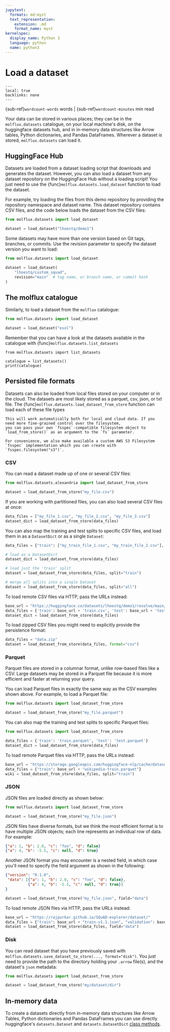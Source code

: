 ```yaml
---
jupytext:
  formats: md:myst
  text_representation:
    extension: .md
    format_name: myst
kernelspec:
  display_name: Python 3
  language: python
  name: python3
---
```


# Load a dataset

```{contents} On this page
---
local: true
backlinks: none
---
```

{sub-ref}`wordcount-words` words | {sub-ref}`wordcount-minutes` min read


Your data can be stored in various places; they can be in the `molflux.datasets` catalogue, on your local machine's disk,
on the huggingface datasets hub, and in in-memory data structures like Arrow tables, Python dictionaries, and Pandas
DataFrames. Wherever a dataset is stored, ``molflux.datasets`` can load it.

## HuggingFace Hub

Datasets are loaded from a dataset loading script that downloads and generates the dataset. However, you can also load a
dataset from any dataset repository on the HuggingFace Hub without a loading script!
You just need to use the {func}`molflux.datasets.load_dataset` function to load the dataset.

For example, try loading the files from this demo repository by providing the repository namespace and dataset name. This
dataset repository contains CSV files, and the code below loads the dataset from the CSV files:

```python
from molflux.datasets import load_dataset

dataset = load_dataset("lhoestq/demo1")
```

Some datasets may have more than one version based on Git tags, branches, or commits. Use the revision parameter to
specify the dataset version you want to load:

```python
from molflux.datasets import load_dataset

dataset = load_dataset(
    "lhoestq/custom_squad",
    revision="main"  # tag name, or branch name, or commit hash
)
```

## The molflux catalogue

Similarly, to load a dataset from the ``molflux`` catalogue:

```python
from molflux.datasets import load_dataset

dataset = load_dataset("esol")
```

Remember that you can have a look at the datasets available in the catalogue with {func}`molflux.datasets.list_datasets`

```{code-cell} ipython3
from molflux.datasets import list_datasets

catalogue = list_datasets()
print(catalogue)
```

## Persisted file formats

Datasets can also be loaded from local files stored on your computer or in the cloud. The datasets are most likely
stored as a parquet, csv, json, or txt file. The {func}`molflux.datasets.load_dataset_from_store` function can load each
of these file types

```{hint}
This will work automatically both for local and cloud data. If you need more fine-grained control over the filesystem,
you can pass your own `fsspec`-compatible filesystem object to `load_from_store()` as an argument to the `fs` parameter.

For convenience, we also make available a custom AWS S3 Filesystem `fsspec` implementation which you can create with
`fsspec.filesystem("s3")`.
```

### CSV

You can read a dataset made up of one or several CSV files:

```python
from molflux.datasets.alexandria import load_dataset_from_store

dataset = load_dataset_from_store("my_file.csv")
```

If you are working with partitioned files, you can also load several CSV files at once:

```python
data_files = ["my_file_1.csv", "my_file_2.csv", "my_file_3.csv"]
dataset_dict = load_dataset_from_store(data_files)
```

You can also map the training and test splits to specific CSV files, and load them in as a `DatasetDict` or as a single
`Dataset`:

```python
data_files = {"train": ["my_train_file_1.csv", "my_train_file_2.csv"], "test": "my_test_file.csv"}

# load as a DatasetDict
dataset_dict = load_dataset_from_store(data_files)

# load just the 'train' split
dataset = load_dataset_from_store(data_files, split="train")

# merge all splits into a single Dataset
dataset = load_dataset_from_store(data_files, split="all")
```

To load remote CSV files via HTTP, pass the URLs instead:

```python
base_url = "https://huggingface.co/datasets/lhoestq/demo1/resolve/main/data/"
data_files = {'train': base_url + 'train.csv', 'test': base_url + 'test.csv'}
dataset_dict = load_dataset_from_store(data_files)
```

To load zipped CSV files you might need to explicitly provide the persistence format:

```python
data_files = "data.zip"
dataset = load_dataset_from_store(data_files, format="csv")
```

### Parquet

Parquet files are stored in a columnar format, unlike row-based files like a CSV.
Large datasets may be stored in a Parquet file because it is more efficient and faster at returning your query.

You can load Parquet files in exactly the same way as the CSV examples shown above. For example, to load a Parquet file:

```python
from molflux.datasets import load_dataset_from_store

dataset = load_dataset_from_store("my_file.parquet")
```

You can also map the training and test splits to specific Parquet files:

```python
from molflux.datasets import load_dataset_from_store

data_files = {'train': 'train.parquet', 'test': 'test.parquet'}
dataset_dict = load_dataset_from_store(data_files)
```

To load remote Parquet files via HTTP, pass the URLs instead:

```python
base_url = "https://storage.googleapis.com/huggingface-nlp/cache/datasets/wikipedia/20200501.en/1.0.0/"
data_files = {"train": base_url + "wikipedia-train.parquet"}
wiki = load_dataset_from_store(data_files, split="train")
```

### JSON

JSON files are loaded directly as shown below:

```python
from molflux.datasets import load_dataset_from_store

dataset = load_dataset_from_store("my_file.json")
```

JSON files have diverse formats, but we think the most efficient format is to have multiple JSON objects; each line represents
an individual row of data. For example:

```json lines
{"a": 1, "b": 2.0, "c": "foo", "d": false}
{"a": 4, "b": -5.5, "c": null, "d": true}
```

Another JSON format you may encounter is a nested field, in which case you'll need to specify the field argument as shown in the following:

```json
{"version": "0.1.0",
 "data": [{"a": 1, "b": 2.0, "c": "foo", "d": false},
          {"a": 4, "b": -5.5, "c": null, "d": true}]
}
```

```python
dataset = load_dataset_from_store("my_file.json", field="data")
```

To load remote JSON files via HTTP, pass the URLs instead:

```python
base_url = "https://rajpurkar.github.io/SQuAD-explorer/dataset/"
data_files = {"train": base_url + "train-v1.1.json", "validation": base_url + "dev-v1.1.json"}
dataset = load_dataset_from_store(data_files, field="data")
```

### Disk

You can read dataset that you have previously saved with `molflux.datasets.save_dataset_to_store(..., format="disk")`.
You just need to provide the path to the directory holding your `.arrow` file(s), and the dataset's `json` metadata:

```python
from molflux.datasets import load_dataset_from_store

dataset = load_dataset_from_store("my/dataset/dir")
```

## In-memory data

To create a datasets directly from in-memory data structures like Arrow Tables, Python dictionaries and Pandas DataFrames
you can use directly huggingface's `datasets.Dataset` and `datasets.DatasetDict` [class methods](https://huggingface.co/docs/datasets/loading#inmemory-data).
